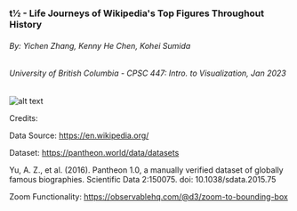 ### t½ - Life Journeys of Wikipedia's Top Figures Throughout History
 ###### By: Yichen Zhang, Kenny He Chen, Kohei Sumida
  ###### University of British Columbia - CPSC 447: Intro. to Visualization, Jan 2023

![alt text](https://github.com/ethanyichen/t1over2.github.io/blob/main/readMeThumbNail.png)


Credits:

Data Source: https://en.wikipedia.org/

Dataset:
https://pantheon.world/data/datasets

Yu, A. Z., et al. (2016). Pantheon 1.0, a manually verified dataset of globally famous biographies. Scientific Data 2:150075. doi: 10.1038/sdata.2015.75

Zoom Functionality: https://observablehq.com/@d3/zoom-to-bounding-box
